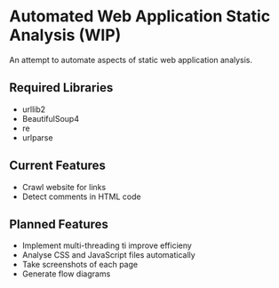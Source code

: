 # Automated Web Application Static Analysis (WIP)
An attempt to automate aspects of static web application analysis.

## Required Libraries
 - urllib2
 - BeautifulSoup4
 - re
 - urlparse

## Current Features

 - Crawl website for links
 - Detect comments in HTML code

## Planned Features

- Implement multi-threading ti improve efficieny
- Analyse CSS and JavaScript files automatically
- Take screenshots of each page
- Generate flow diagrams 

